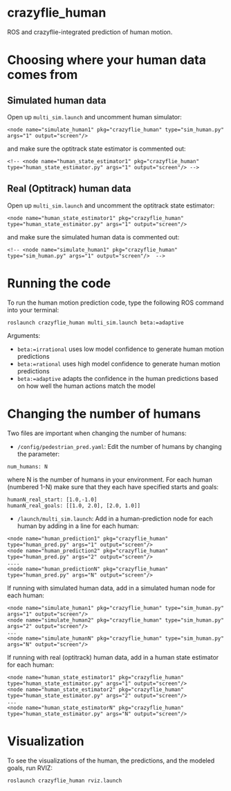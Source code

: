# crazyflie_human

ROS and crazyflie-integrated prediction of human motion. 

# Choosing where your human data comes from

## Simulated human data
Open up ```multi_sim.launch``` and uncomment human simulator:
```
<node name="simulate_human1" pkg="crazyflie_human" type="sim_human.py" args="1" output="screen"/> 
```
and make sure the optitrack state estimator is commented out:
```
<!-- <node name="human_state_estimator1" pkg="crazyflie_human" type="human_state_estimator.py" args="1" output="screen"/> -->
```

## Real (Optitrack) human data
Open up ```multi_sim.launch``` and uncomment the optitrack state estimator:
```
<node name="human_state_estimator1" pkg="crazyflie_human" type="human_state_estimator.py" args="1" output="screen"/>
```
and make sure the simulated human data is commented out:
```
<!-- <node name="simulate_human1" pkg="crazyflie_human" type="sim_human.py" args="1" output="screen"/>  -->
```

# Running the code
To run the human motion prediction code, type the following ROS command into your terminal:
```
roslaunch crazyflie_human multi_sim.launch beta:=adaptive
```
Arguments:
* ```beta:=irrational``` uses low model confidence to generate human motion predictions
* ```beta:=rational``` uses high model confidence to generate human motion predictions
* ```beta:=adaptive``` adapts the confidence in the human predictions based on how well the human actions match the model

# Changing the number of humans
Two files are important when changing the number of humans:
* ```/config/pedestrian_pred.yaml```: Edit the number of humans by changing the parameter:
```
num_humans: N
```
where N is the number of humans in your environment. For each human (numbered 1-N) make sure that they each have specified starts and goals:
```
humanN_real_start: [1.0,-1.0]
humanN_real_goals: [[1.0, 2.0], [2.0, 1.0]]
```

* ```/launch/multi_sim.launch```: Add in a human-prediction node for each human by adding in a line for each human:
```
<node name="human_prediction1" pkg="crazyflie_human" type="human_pred.py" args="1" output="screen"/> 
<node name="human_prediction2" pkg="crazyflie_human" type="human_pred.py" args="2" output="screen"/> 
....
<node name="human_predictionN" pkg="crazyflie_human" type="human_pred.py" args="N" output="screen"/> 
```
If running with simulated human data, add in a simulated human node for each human:
```
<node name="simulate_human1" pkg="crazyflie_human" type="sim_human.py" args="1" output="screen"/> 
<node name="simulate_human2" pkg="crazyflie_human" type="sim_human.py" args="2" output="screen"/> 
...
<node name="simulate_humanN" pkg="crazyflie_human" type="sim_human.py" args="N" output="screen"/> 
```
If running with real (optitrack) human data, add in a human state estimator for each human:
```
<node name="human_state_estimator1" pkg="crazyflie_human" type="human_state_estimator.py" args="1" output="screen"/> 
<node name="human_state_estimator2" pkg="crazyflie_human" type="human_state_estimator.py" args="2" output="screen"/> 
...
<node name="human_state_estimatorN" pkg="crazyflie_human" type="human_state_estimator.py" args="N" output="screen"/> 
```

# Visualization
To see the visualizations of the human, the predictions, and the modeled goals, run RVIZ:
```
roslaunch crazyflie_human rviz.launch
```
